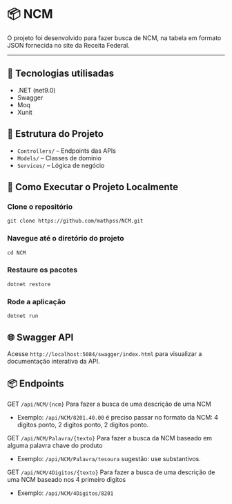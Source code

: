 # 📦 NCM
O projeto foi desenvolvido para fazer busca de NCM, na tabela em formato JSON fornecida no site da Receita Federal.

---

## 🚀 Tecnologias utilisadas

- .NET (net9.0)
-  Swagger
- Moq
- Xunit

## 📁 Estrutura do Projeto

- `Controllers/` – Endpoints das APIs
- `Models/` – Classes de domínio
- `Services/` – Lógica de negócio

## 🧪 Como Executar o Projeto Localmente

### Clone o repositório
```
git clone https://github.com/mathpss/NCM.git
```
### Navegue até o diretório do projeto
```
cd NCM
```
### Restaure os pacotes
```
dotnet restore
```
### Rode a aplicação
```
dotnet run
```

## 🌐 Swagger API

Acesse ``` http://localhost:5084/swagger/index.html ``` para visualizar a documentação interativa da API.

## 📦 Endpoints

GET ``` /api/NCM/{ncm} ``` Para fazer a busca de uma descrição de uma NCM

- Exemplo: ``` /api/NCM/8201.40.00 ``` é preciso passar no formato da NCM: 4 digitos ponto, 2 digitos ponto, 2 digitos ponto. 

GET ``` /api/NCM/Palavra/{texto} ``` Para fazer a busca da NCM baseado em alguma palavra chave do produto

- Exemplo: ``` /api/NCM/Palavra/tesoura ``` sugestão: use substantivos.

GET ``` /api/NCM/4Digitos/{texto} ``` Para fazer a busca de uma descrição de uma NCM baseado nos 4 primeiro digitos

- Exemplo: ``` /api/NCM/4Digitos/8201 ```



